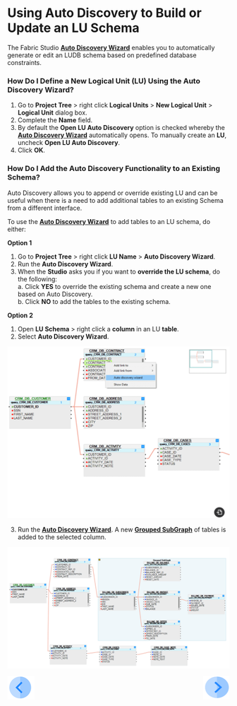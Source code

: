# Using Auto Discovery to Build or Update an LU Schema

The Fabric Studio [**Auto Discovery Wizard**](/articles/03_logical_units/06_auto_discovery_wizard.md) enables you to automatically generate or edit an LUDB schema based on predefined database constraints. 

### How Do I Define a New Logical Unit (LU) Using the Auto Discovery Wizard? 

1. Go to  **Project Tree** > right click **Logical Units** > **New Logical Unit** > **Logical Unit** dialog box. 
2. Complete the **Name** field.
3. By default the **Open LU Auto Discovery** option is checked whereby the [**Auto Discovery Wizard**](/articles/03_logical_units/06_auto_discovery_wizard.md) automatically opens. To manually create an **LU**, uncheck **Open LU Auto Discovery**.  
4. Click **OK**. 

### How Do I Add the Auto Discovery Functionality to an Existing Schema?
Auto Discovery allows you to append or override existing LU and can be useful when there is a need to add additional tables to an existing Schema from a different interface. 

To use the [**Auto Discovery Wizard**](/articles/03_logical_units/06_auto_discovery_wizard.md) to add tables to an LU schema, do either:

**Option 1**
1. Go to **Project Tree** > right click **LU Name** > **Auto Discovery Wizard**.
2. Run the **Auto Discovery Wizard**.
3. When the **Studio** asks you if you want to **override the LU schema**, do the following: \
  a. Click **YES** to override the existing schema and create a new one based on Auto Discovery.\
  b. Click **NO** to add the tables to the existing schema.

**Option 2**
1. Open  **LU Schema** > right click a **column** in an LU  **table**.
2. Select **Auto Discovery Wizard**.

![image](/articles/03_logical_units/images/03_07_01_option2.png)

3. Run the [**Auto Discovery Wizard**](/articles/03_logical_units/06_auto_discovery_wizard.md). A new [**Grouped SubGraph**](/articles/03_logical_units/16_LU_schema_group_and_ungroup_tables.md) of tables is added to the selected column.

![image](/articles/03_logical_units/images/1.7_pic_2.png) 

[![Previous](/articles/images/Previous.png)](/articles/03_logical_units/06_auto_discovery_wizard.md)[<img align="right" width="60" height="54" src="/articles/images/Next.png">](/articles/03_logical_units/08_define_root_table_and_instance_ID_LU_schema.md)
